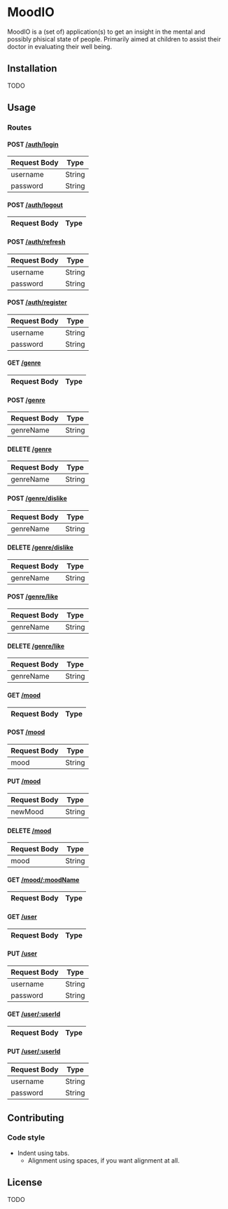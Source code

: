 # MoodIO
MoodIO is a (set of) application(s) to get an insight in the mental and
possibly phisical state of people. Primarily aimed at children to assist their
doctor in evaluating their well being.

## Installation
TODO

## Usage
### Routes
#### POST [/auth/login](https://mood-io.herokuapp.com/auth/login)
Request Body | Type
--- | ---
username | String
password | String

#### POST [/auth/logout](https://mood-io.herokuapp.com/auth/refresh)
Request Body | Type
--- | ---

#### POST [/auth/refresh](https://mood-io.herokuapp.com/auth/refresh)
Request Body | Type
--- | ---
username | String
password | String

#### POST [/auth/register](https://mood-io.herokuapp.com/auth/register)
Request Body | Type
--- | ---
username | String
password | String

#### GET [/genre](https://mood-io.herokuapp.com/genre/)
Request Body | Type
--- | ---

#### POST [/genre](https://mood-io.herokuapp.com/genre/add)
Request Body | Type
--- | ---
genreName | String

#### DELETE [/genre](https://mood-io.herokuapp.com/genre/remove)
Request Body | Type
--- | ---
genreName | String

#### POST [/genre/dislike](https://mood-io.herokuapp.com/genre/dislike)
Request Body | Type
--- | ---
genreName | String

#### DELETE [/genre/dislike](https://mood-io.herokuapp.com/genre/dislike)
Request Body | Type
--- | ---
genreName | String

#### POST [/genre/like](https://mood-io.herokuapp.com/genre/like)
Request Body | Type
--- | ---
genreName | String

#### DELETE [/genre/like](https://mood-io.herokuapp.com/genre/like)
Request Body | Type
--- | ---
genreName | String

#### GET [/mood](https://mood-io.herokuapp.com/mood/)
Request Body | Type
--- | ---

#### POST [/mood](https://mood-io.herokuapp.com/mood/add)
Request Body | Type
--- | ---
mood | String

#### PUT [/mood](https://mood-io.herokuapp.com/mood/update)
Request Body | Type
--- | ---
newMood | String

#### DELETE [/mood](https://mood-io.herokuapp.com/mood/remove)
Request Body | Type
--- | ---
mood | String

#### GET [/mood/:moodName](https://mood-io.herokuapp.com/mood/0)
Request Body | Type
--- | ---

#### GET [/user](https://mood-io.herokuapp.com/user/)
Request Body | Type
--- | ---

#### PUT [/user](https://mood-io.herokuapp.com/user/update)
Request Body | Type
--- | ---
username | String
password | String

#### GET [/user/:userId](https://mood-io.herokuapp.com/user/0)
Request Body | Type
--- | ---

#### PUT [/user/:userId](https://mood-io.herokuapp.com/user/update/0)
Request Body | Type
--- | ---
username | String
password | String

## Contributing
### Code style
- Indent using tabs.
	- Alignment using spaces, if you want alignment at all.

## License
TODO

